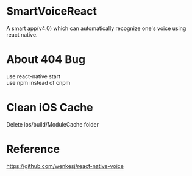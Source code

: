 # SmartVoiceReact
A smart app(v4.0) which can automatically recognize one's voice using react native.

# About 404 Bug
use react-native start<br>
use npm instead of cnpm

# Clean iOS Cache
Delete ios/build/ModuleCache folder

# Reference
https://github.com/wenkesj/react-native-voice
